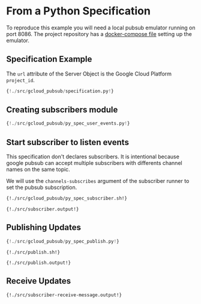 # From a Python Specification

To reproduce this example you will need a local pubsub emulator running on port 8086.
The project repository has a [docker-compose file](https://github.com/dutradda/asyncapi-python/blob/master/docker-compose.yaml) setting up the emulator.


## Specification Example

The `url` attribute of the Server Object is the Google Cloud Platform `project_id`.

```python
{!./src/gcloud_pubsub/specification.py!}
```

## Creating subscribers module

```python
{!./src/gcloud_pubsub/py_spec_user_events.py!}
```

## Start subscriber to listen events

This specification don't declares subscribers.
It is intentional because google pubsub can accept multiple subscribers with differents channel names on the same topic.

We will use the `channels-subscribes` argument of the subscriber runner to set the pubsub subscription.

```bash
{!./src/gcloud_pubsub/py_spec_subscriber.sh!}
```

```
{!./src/subscriber.output!}
```


## Publishing Updates

```python
{!./src/gcloud_pubsub/py_spec_publish.py!}
```

```
{!./src/publish.sh!}

{!./src/publish.output!}
```


## Receive Updates

```
{!./src/subscriber-receive-message.output!}
```
